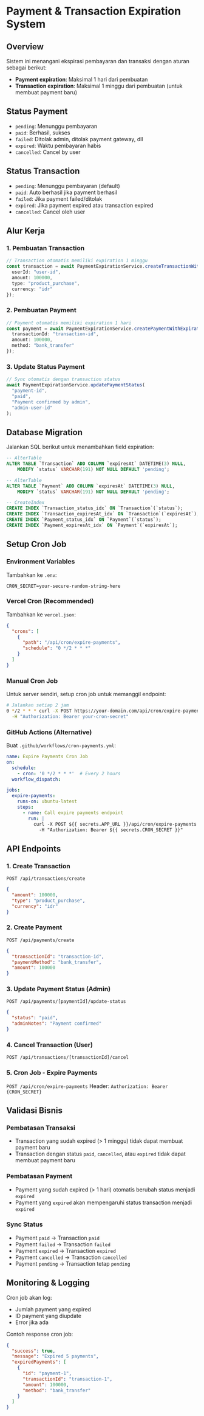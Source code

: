 # Payment & Transaction Expiration System

## Overview
Sistem ini menangani ekspirasi pembayaran dan transaksi dengan aturan sebagai berikut:
- **Payment expiration**: Maksimal 1 hari dari pembuatan
- **Transaction expiration**: Maksimal 1 minggu dari pembuatan (untuk membuat payment baru)

## Status Payment
- `pending`: Menunggu pembayaran
- `paid`: Berhasil, sukses
- `failed`: Ditolak admin, ditolak payment gateway, dll
- `expired`: Waktu pembayaran habis
- `cancelled`: Cancel by user

## Status Transaction
- `pending`: Menunggu pembayaran (default)
- `paid`: Auto berhasil jika payment berhasil
- `failed`: Jika payment failed/ditolak
- `expired`: Jika payment expired atau transaction expired
- `cancelled`: Cancel oleh user

## Alur Kerja

### 1. Pembuatan Transaction
```typescript
// Transaction otomatis memiliki expiration 1 minggu
const transaction = await PaymentExpirationService.createTransactionWithExpiration({
  userId: "user-id",
  amount: 100000,
  type: "product_purchase",
  currency: "idr"
});
```

### 2. Pembuatan Payment
```typescript
// Payment otomatis memiliki expiration 1 hari
const payment = await PaymentExpirationService.createPaymentWithExpiration({
  transactionId: "transaction-id",
  amount: 100000,
  method: "bank_transfer"
});
```

### 3. Update Status Payment
```typescript
// Sync otomatis dengan transaction status
await PaymentExpirationService.updatePaymentStatus(
  "payment-id", 
  "paid", 
  "Payment confirmed by admin",
  "admin-user-id"
);
```

## Database Migration

Jalankan SQL berikut untuk menambahkan field expiration:

```sql
-- AlterTable
ALTER TABLE `Transaction` ADD COLUMN `expiresAt` DATETIME(3) NULL,
    MODIFY `status` VARCHAR(191) NOT NULL DEFAULT 'pending';

-- AlterTable
ALTER TABLE `Payment` ADD COLUMN `expiresAt` DATETIME(3) NULL,
    MODIFY `status` VARCHAR(191) NOT NULL DEFAULT 'pending';

-- CreateIndex
CREATE INDEX `Transaction_status_idx` ON `Transaction`(`status`);
CREATE INDEX `Transaction_expiresAt_idx` ON `Transaction`(`expiresAt`);
CREATE INDEX `Payment_status_idx` ON `Payment`(`status`);
CREATE INDEX `Payment_expiresAt_idx` ON `Payment`(`expiresAt`);
```

## Setup Cron Job

### Environment Variables
Tambahkan ke `.env`:
```
CRON_SECRET=your-secure-random-string-here
```

### Vercel Cron (Recommended)
Tambahkan ke `vercel.json`:
```json
{
  "crons": [
    {
      "path": "/api/cron/expire-payments",
      "schedule": "0 */2 * * *"
    }
  ]
}
```

### Manual Cron Job
Untuk server sendiri, setup cron job untuk memanggil endpoint:
```bash
# Jalankan setiap 2 jam
0 */2 * * * curl -X POST https://your-domain.com/api/cron/expire-payments \
  -H "Authorization: Bearer your-cron-secret"
```

### GitHub Actions (Alternative)
Buat `.github/workflows/cron-payments.yml`:
```yaml
name: Expire Payments Cron Job
on:
  schedule:
    - cron: '0 */2 * * *'  # Every 2 hours
  workflow_dispatch:

jobs:
  expire-payments:
    runs-on: ubuntu-latest
    steps:
      - name: Call expire payments endpoint
        run: |
          curl -X POST ${{ secrets.APP_URL }}/api/cron/expire-payments \
            -H "Authorization: Bearer ${{ secrets.CRON_SECRET }}"
```

## API Endpoints

### 1. Create Transaction
`POST /api/transactions/create`
```json
{
  "amount": 100000,
  "type": "product_purchase",
  "currency": "idr"
}
```

### 2. Create Payment
`POST /api/payments/create`
```json
{
  "transactionId": "transaction-id",
  "paymentMethod": "bank_transfer",
  "amount": 100000
}
```

### 3. Update Payment Status (Admin)
`POST /api/payments/[paymentId]/update-status`
```json
{
  "status": "paid",
  "adminNotes": "Payment confirmed"
}
```

### 4. Cancel Transaction (User)
`POST /api/transactions/[transactionId]/cancel`

### 5. Cron Job - Expire Payments
`POST /api/cron/expire-payments`
Header: `Authorization: Bearer {CRON_SECRET}`

## Validasi Bisnis

### Pembatasan Transaksi
- Transaction yang sudah expired (> 1 minggu) tidak dapat membuat payment baru
- Transaction dengan status `paid`, `cancelled`, atau `expired` tidak dapat membuat payment baru

### Pembatasan Payment
- Payment yang sudah expired (> 1 hari) otomatis berubah status menjadi `expired`
- Payment yang `expired` akan mempengaruhi status transaction menjadi `expired`

### Sync Status
- Payment `paid` → Transaction `paid`
- Payment `failed` → Transaction `failed`
- Payment `expired` → Transaction `expired`
- Payment `cancelled` → Transaction `cancelled`
- Payment `pending` → Transaction tetap `pending`

## Monitoring & Logging

Cron job akan log:
- Jumlah payment yang expired
- ID payment yang diupdate
- Error jika ada

Contoh response cron job:
```json
{
  "success": true,
  "message": "Expired 5 payments",
  "expiredPayments": [
    {
      "id": "payment-1",
      "transactionId": "transaction-1",
      "amount": 100000,
      "method": "bank_transfer"
    }
  ]
}
```
